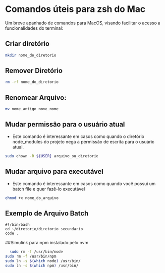 
# Comandos úteis para zsh do Mac

Um breve apanhado de comandos para MacOS, visando facilitar o acesso a funcionalidades do terminal:

## Criar diretório

```bash
mkdir nome_do_diretorio
```

## Remover Diretório

```bash
rm -rf nome_do_diretorio
```

## Renomear Arquivo:

```bash
mv nome_antigo novo_nome
```

## Mudar permissão para o usuário atual

* Este comando é interessante em casos como quando o diretório node_modules do projeto nega a permissão de escrita para o usuário atual.

```bash
sudo chown -R ${USER} arquivo_ou_diretorio
```

## Mudar arquivo para executável

* Este comando é interessante em casos como quando você possui um batch file e quer fazê-lo executável

```bash
chmod +x nome_do_arquivo
```

## Exemplo de Arquivo Batch

```batch
#!/bin/bash
cd ~/diretorio/diretorio_secundario
code .
```

##Simulink para npm instalado pelo nvm

```bash
  sudo rm -f /usr/bin/node
sudo rm -f /usr/bin/npm
sudo ln -s $(which node) /usr/bin/
sudo ln -s $(which npm) /usr/bin/
```

